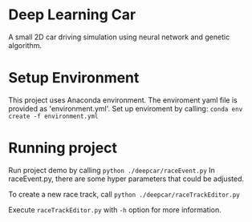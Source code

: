 # Deep Learning Car
A small 2D car driving simulation using neural network and genetic algorithm.

# Setup Environment
This project uses Anaconda environment. The enviroment yaml file is provided as 'environment.yml'. Set up enviroment by calling:
  ```conda env create -f environment.yml```
  
# Running project
Run project demo by calling
  ```python ./deepcar/raceEvent.py```
In raceEvent.py, there are some hyper parameters that could be adjusted.

To create a new race track, call
  ```python ./deepcar/raceTrackEditor.py```
	
Execute ```raceTrackEditor.py``` with ```-h``` option for more information.
